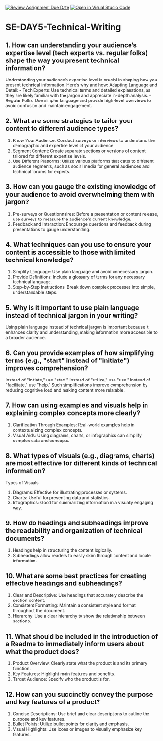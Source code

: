 [![Review Assignment Due Date](https://classroom.github.com/assets/deadline-readme-button-22041afd0340ce965d47ae6ef1cefeee28c7c493a6346c4f15d667ab976d596c.svg)](https://classroom.github.com/a/zsAR-pyY)
[![Open in Visual Studio Code](https://classroom.github.com/assets/open-in-vscode-2e0aaae1b6195c2367325f4f02e2d04e9abb55f0b24a779b69b11b9e10269abc.svg)](https://classroom.github.com/online_ide?assignment_repo_id=18935410&assignment_repo_type=AssignmentRepo)
# SE-DAY5-Technical-Writing
## 1. How can understanding your audience’s expertise level (tech experts vs. regular folks) shape the way you present technical information?
Understanding your audience’s expertise level is crucial in shaping how you present technical information. Here’s why and how:
 Adapting Language and Detail:
    - Tech Experts: Use technical terms and detailed explanations, as they are likely familiar with the jargon and appreciate in-depth analysis.
    - Regular Folks: Use simpler language and provide high-level overviews to avoid confusion and maintain engagement.

## 2. What are some strategies to tailor your content to different audience types?
1. Know Your Audience: Conduct surveys or interviews to understand the demographic and expertise level of your audience.
2. Segment Content: Create separate sections or versions of content tailored for different expertise levels.
3. Use Different Platforms: Utilize various platforms that cater to different audience segments, such as social media for general audiences and technical forums for experts.

## 3. How can you gauge the existing knowledge of your audience to avoid overwhelming them with jargon?
1. Pre-surveys or Questionnaires: Before a presentation or content release, use surveys to measure the audience's current knowledge.
2. Feedback and Interaction: Encourage questions and feedback during presentations to gauge understanding.

## 4. What techniques can you use to ensure your content is accessible to those with limited technical knowledge?
1. Simplify Language: Use plain language and avoid unnecessary jargon.
2. Provide Definitions: Include a glossary of terms for any necessary technical language.
3. Step-by-Step Instructions: Break down complex processes into simple, understandable steps.

## 5. Why is it important to use plain language instead of technical jargon in your writing?
Using plain language instead of technical jargon is important because it enhances clarity and understanding, making information more accessible to a broader audience.

## 6. Can you provide examples of how simplifying terms (e.g., "start" instead of "initiate") improves comprehension?
 Instead of "initiate," use "start."
 Instead of "utilize," use "use."
 Instead of "facilitate," use "help."
Such simplifications improve comprehension by reducing cognitive load and making content more relatable.

## 7. How can using examples and visuals help in explaining complex concepts more clearly?
1. Clarification Through Examples: Real-world examples help in contextualizing complex concepts.
2. Visual Aids: Using diagrams, charts, or infographics can simplify complex data and concepts.

## 8. What types of visuals (e.g., diagrams, charts) are most effective for different kinds of technical information?
Types of Visuals
1. Diagrams: Effective for illustrating processes or systems.
2. Charts: Useful for presenting data and statistics.
3. Infographics: Good for summarizing information in a visually engaging way.

## 9. How do headings and subheadings improve the readability and organization of technical documents?
1. Headings help in structuring the content logically.
2. Subheadings allow readers to easily skim through content and locate information.

## 10. What are some best practices for creating effective headings and subheadings?
1. Clear and Descriptive: Use headings that accurately describe the section content.
2. Consistent Formatting: Maintain a consistent style and format throughout the document.
3. Hierarchy: Use a clear hierarchy to show the relationship between sections.

## 11. What should be included in the introduction of a Readme to immediately inform users about what the product does?
1. Product Overview: Clearly state what the product is and its primary function.
2. Key Features: Highlight main features and benefits.
3. Target Audience: Specify who the product is for.

## 12. How can you succinctly convey the purpose and key features of a product?
1. Concise Descriptions: Use brief and clear descriptions to outline the purpose and key features.
2. Bullet Points: Utilize bullet points for clarity and emphasis.
3. Visual Highlights: Use icons or images to visually emphasize key features.
